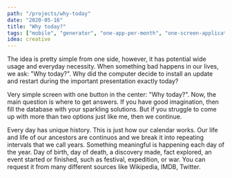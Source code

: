 ```yaml
---
path: "/projects/why-today"
date: "2020-05-16"
title: "Why today?"
tags: ["mobile", "generator", "one-app-per-month", "one-screen-application", "one-button-application"]
idea: creative
---
```


The idea is pretty simple from one side, however, it has potential wide usage and everyday necessity. When something bad happens in our lives, we ask: "Why today?". Why did the computer decide to install an update and restart during the important presentation exactly today?

Very simple screen with one button in the center: "Why today?". 
Now, the main question is where to get answers. If you have good imagination, then fill the database with your sparkling solutions. But if you struggle to come up with more than two options just like me, then we continue.

Every day has unique history. This is just how our calendar works. Our life and life of our ancestors are continuos and we break it into repeating intervals that we call years. Something meaningful is happening each day of the year. Day of birth, day of death, a discovery made, fact explored, an event started or finished, such as festival, expedition, or war.
You can request it from many different sources like Wikipedia, IMDB, Twitter.